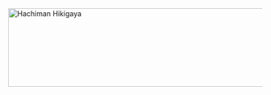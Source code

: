<body style="margin: 0; overflow: hidden;">
    <img src="https://media.tenor.com/RgUcmRwobVUAAAAC/oregairu-hachiman.gif" alt="Hachiman Hikigaya" style="width: 100vw; height: 20%; object-fit: cover;">
</body>
